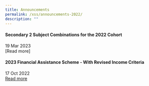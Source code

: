 ```yaml
---
title: Announcements
permalink: /xss/announcements-2022/
description: ""
---
```

#### Secondary 2 Subject Combinations for the 2022 Cohort

19 Mar 2023 <br>
[Read more]



#### 2023 Financial Assistance Scheme - With Revised Income Criteria

17 Oct 2022 <br>
[Read more](/xss/announcements/2023-financial-assistance-scheme-with-revised-income-criteria)